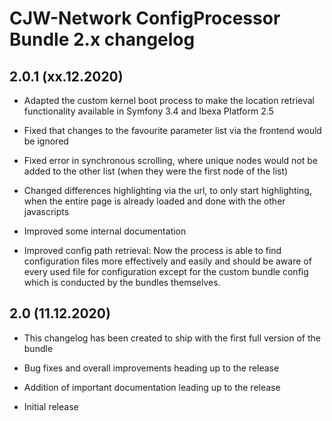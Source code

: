 # CJW-Network ConfigProcessor Bundle 2.x changelog

## 2.0.1 (xx.12.2020)

* Adapted the custom kernel boot process to make the location retrieval functionality 
  available in Symfony 3.4 and Ibexa Platform 2.5
  
* Fixed that changes to the favourite parameter list via the frontend would be ignored

* Fixed error in synchronous scrolling, where unique nodes would not be added to the other list (when they were
  the first node of the list)

* Changed differences highlighting via the url, to only start highlighting, when the entire page is already loaded and done 
  with the other javascripts
 
* Improved some internal documentation

* Improved config path retrieval: Now the process is able to find configuration files more effectively
  and easily and should be aware of every used file for configuration except for the custom bundle config
  which is conducted by the bundles themselves. 

## 2.0 (11.12.2020)

* This changelog has been created to ship with the first full version of the bundle

* Bug fixes and overall improvements heading up to the release

* Addition of important documentation leading up to the release

* Initial release

